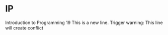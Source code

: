 # IP
Introduction to Programming 19
This is a new line.
Trigger warning: This line will create conflict
